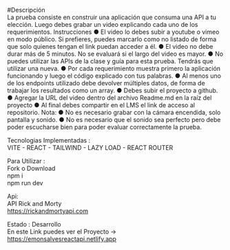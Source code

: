 #Descripción <br/>
La prueba consiste en construir una aplicación que consuma una API a tu elección. Luego
debes grabar un video explicando cada uno de los requerimientos.
Instrucciones
● El video lo debes subir a youtube o vimeo en modo público. Si prefieres, puedes
marcarlo como no listado de forma que solo quienes tengan el link puedan acceder a
él.
● El video no debe durar más de 5 minutos. No se evaluará si el largo del video es
mayor.
● No puedes utilizar las APIs de la clase y guía para esta prueba. Tendrás que utilizar
una nueva.
● Por cada requerimiento muestra primero la aplicación funcionando y luego el código
explicado con tus palabras.
● Al menos uno de los endpoints utilizado debe devolver múltiples datos, de forma de
trabajar los resultados como un array.
● Debes subir el proyecto a github.
● Agregar la URL del video dentro del archivo Readme.md en la raíz del proyecto
● Al final debes compartir en el LMS el link de acceso al repositorio.
Nota:
● No es necesario grabar con la cámara encendida, solo pantalla y sonido.
● No es necesario que el sonido sea perfecto pero debe poder escucharse bien
para poder evaluar correctamente la prueba.

Tecnologias Implementadas :  <br>
VITE - REACT - TAILWIND - LAZY LOAD - REACT ROUTER 

Para Utilizar :  <br>
Fork o Download  <br>
npm i  <br>
npm run dev  <br>

Api: <br>
API Rick and Morty <br>
https://rickandmortyapi.com <br>

Estado : Desarrollo <br>
En este Link puedes ver el Proyecto -> https://emonsalvesreactapi.netlify.app 
